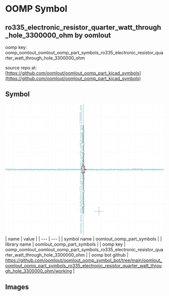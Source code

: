 # OOMP Symbol  
## ro335_electronic_resistor_quarter_watt_through_hole_3300000_ohm  by oomlout  
  
oomp key: oomp_oomlout_oomlout_oomp_part_symbols_ro335_electronic_resistor_quarter_watt_through_hole_3300000_ohm  
  
source repo at: [https://github.com/oomlout/oomlout_oomp_part_kicad_symbols](https://github.com/oomlout/oomlout_oomp_part_kicad_symbols)  
## Symbol  
  
[![working.png](working_600.png)](working.png)  
| name | value | 
| --- | --- | 
| symbol name | oomlout_oomp_part_symbols | 
| library name | oomlout_oomp_part_symbols | 
| oomp key | oomp_oomlout_oomlout_oomp_part_symbols_ro335_electronic_resistor_quarter_watt_through_hole_3300000_ohm | 
| oomp bot github | https://github.com/oomlout/oomlout_oomp_symbol_bot/tree/main/oomlout_oomlout_oomp_part_symbols_ro335_electronic_resistor_quarter_watt_through_hole_3300000_ohm/working | 
## Images  
